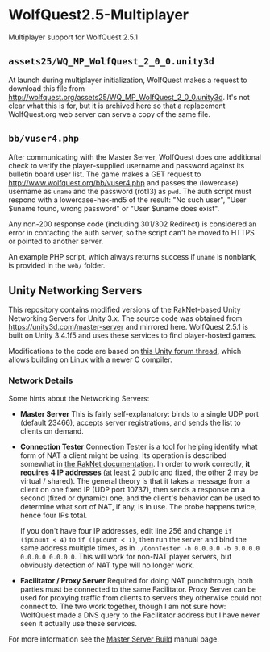 # WolfQuest2.5-Multiplayer
Multiplayer support for WolfQuest 2.5.1

## `assets25/WQ_MP_WolfQuest_2_0_0.unity3d`
At launch during multiplayer initialization, WolfQuest makes a request to download this file from <http://wolfquest.org/assets25/WQ_MP_WolfQuest_2_0_0.unity3d>.  It's not clear what this is for, but it is archived here so that a replacement WolfQuest.org web server can serve a copy of the same file.

## `bb/vuser4.php`
After communicating with the Master Server, WolfQuest does one additional check to verify the player-supplied username and password against its bulletin board user list.  The game makes a GET request to <http://www.wolfquest.org/bb/vuser4.php> and passes the (lowercase) username as `uname` and the password (rot13) as `pwd`.  The auth script must respond with a lowercase-hex-md5 of the result: "No such user", "User $uname found, wrong password" or "User $uname does exist".

Any non-200 response code (including 301/302 Redirect) is considered an error in contacting the auth server, so the script can't be moved to HTTPS or pointed to another server.

An example PHP script, which always returns success if `uname` is nonblank, is provided in the `web/` folder.

## Unity Networking Servers
This repository contains modified versions of the RakNet-based Unity Networking Servers for Unity 3.x.  The source code was obtained from <https://unity3d.com/master-server> and mirrored here.  WolfQuest 2.5.1 is built on Unity 3.4.1f5 and uses these services to find player-hosted games.

Modifications to the code are based on [this Unity forum thread](https://discussions.unity.com/t/unity-master-server-ubuntu-build-problem/67603/4), which allows building on Linux with a newer C compiler.

### Network Details
Some hints about the Networking Servers:

* **Master Server**
  This is fairly self-explanatory: binds to a single UDP port (default 23466), accepts server registrations, and sends the list to clients on demand.

* **Connection Tester**
  Connection Tester is a tool for helping identify what form of NAT a client might be using.  Its operation is described somewhat in [the RakNet documentation](http://www.raknet.net/raknet/manual/natpunchthrough.html).  In order to work correctly, **it requires 4 IP addresses** (at least 2 public and fixed, the other 2 may be virtual / shared).  The general theory is that it takes a message from a client on one fixed IP (UDP port 10737), then sends a response on a second (fixed or dynamic) one, and the client's behavior can be used to determine what sort of NAT, if any, is in use.  The probe happens twice, hence four IPs total.

  If you don't have four IP addresses, edit line 256 and change `if (ipCount < 4)` to `if (ipCount < 1)`, then run the server and bind the same address multiple times, as in `./ConnTester -h 0.0.0.0 -b 0.0.0.0 0.0.0.0 0.0.0.0`.  This will work for non-NAT player servers, but obviously detection of NAT type will no longer work.

* **Facilitator / Proxy Server**
  Required for doing NAT punchthrough, both parties must be connected to the same Facilitator.  Proxy Server can be used for proxying traffic from clients to servers they otherwise could not connect to.  The two work together, though I am not sure how: WolfQuest made a DNS query to the Facilitator address but I have never seen it actually use these services.

For more information see the [Master Server Build](https://docs.unity3d.com/2018.1/Documentation/Manual/net-MasterServer.html) manual page.
